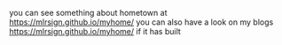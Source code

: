 you can see something about hometown at https://mlrsign.github.io/myhome/
you can also have a look on my blogs https://mlrsign.github.io/myhome/ if it has built
